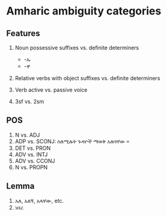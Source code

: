 # Amharic ambiguity categories

## Features

1. Noun possessive suffixes vs. definite determiners 
  
   * -ኡ
   * -ዋ
2. Relative verbs with object suffixes vs. definite determiners
3. Verb active vs. passive voice
4. 3sf vs. 2sm

## POS

1. N vs. ADJ
2. ADP vs. SCONJ: 
ስለሚሉት ጉዳዮች ማወቅ አለባቸው ።
3. DET vs. PRON
4. ADV vs. INTJ
5. ADV vs. CCONJ
6. N vs. PROPN

## Lemma

1. አለ, አለኝ, አላቸው, etc.
2. ነበረ
